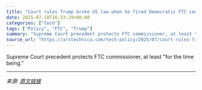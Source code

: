 ```yaml
---
title: "Court rules Trump broke US law when he fired Democratic FTC commissioner"
date: 2025-07-18T16:33:29+08:00
categories: ["tech"]
tags: ["Policy", "FTC", "Trump"]
summary: "Supreme Court precedent protects FTC commissioner, at least \"for the time being.\""
source_url: "https://arstechnica.com/tech-policy/2025/07/court-rules-trump-broke-us-law-when-he-fired-democratic-ftc-commissioner/"
---
```


Supreme Court precedent protects FTC commissioner, at least "for the time being."

---

*来源: [原文链接](https://arstechnica.com/tech-policy/2025/07/court-rules-trump-broke-us-law-when-he-fired-democratic-ftc-commissioner/)*
